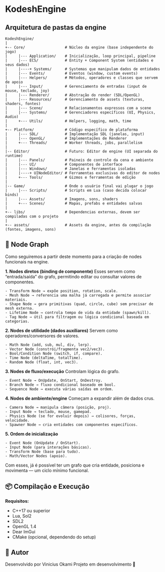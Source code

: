 # KodeshEngine

## Arquitetura de pastas da engine
```
KodeshEngine/
|
+-- Core/                  # Núcleo da engine (base independente do jogo)
|     |--- Application/    # Inicialização, loop principal, pipeline
|     |--- ECS/            # Entity + Component System (entidades e seus dados)
|     |----+ Systems/      # Systemas que manipulam dados de entidades
|     |--- Events/         # Eventos (window, custom events)
|     |--- Helpers/        # Métodos, operadores e classes que servem de apoio
|     |--- Input/          # Gerenciamento de entradas (input de mouse, teclado, joy)
|     |--- Renderer/       # Abstração do render (SDL/OpenGL)
|     |--- Resources/      # Gerenciamento de assets (texturas, shaders, fontes)
|     |--- Scene/          # Relacionamentos expressos com a scene
|     |--- Systems/        # Gerenciadores específicos (UI, Physics, Audio)
|     +--- Utils/          # Helpers, logging, math, time
|
+-- Platform/              # Código específico de plataforma
|     |--- SDL/            # Implementação SDL (janelas, input)
|     |--- OpenGL/         # Implementações de Renderer
|     +--- Threads/        # Worker threads, jobs, parallelism
|
|-- Editor/                # Futuro: Editor de engine (UI separada do runtime)
|     |--- Panels/         # Paineis de controle da cena e ambiente
|     |--- UI/             # Componentes de interface
|     |--- Windows/        # Janelas e ferramentas isoladas
|     |----+ UINodeEditor/ # Ferramentas exclusivas do editor de nodes
|     +--- Tools/          # Gizmos e ferramentas de edição
|
|-- Game/                  # Onde o usuário final vai plugar o jogo
|     |--- Scripts/        # Scripts em Lua (caso decida colocar binds)
|     |--- Assets/         # Imagens, sons, shaders
|     +--- Scenes/         # Mapas, prefabs e entidades salvas
|
+-- libs/                  # Dependencias externas, devem ser compiladas com o projeto
|
+-- assets/                # Assets da engine, antes da compilação (fontes, imagens, sons)
```

## 🔗 Node Graph

Como seguiremos a partir deste momento para a criação de nodes funcionais na engine.

**1. Nodes diretos (binding de componente)**
	Esses servem como “entrada/saída” do grafo, permitindo editar ou consultar valores de componentes.

	- Transform Node → expõe position, rotation, scale.
	- Mesh Node → referencia uma malha já carregada e permite associar materiais.
	- Shape Node → gera primitivas (quad, circle, cube) sem precisar de mesh externa.
	- Lifetime Node → controla tempo de vida da entidade (spawn/kill).
	- Tag Node → útil para filtragem ou lógica condicional baseada em categorias.

**2. Nodes de utilidade (dados auxiliares)**
	Servem como operadores/conversores de valores.
	
	- Math Node (add, sub, mul, div, lerp).
	- Vector Node (constrói/fragmenta vec2/vec3).
	- Bool/Condition Node (switch, if, compare).
	- Time Node (deltaTime, totalTime).
	- Random Node (float, int, vec3).

**3. Nodes de fluxo/execução**
	Controlam lógica do grafo.

	- Event Node → OnUpdate, OnStart, OnDestroy.
	- Branch Node → fluxo condicional baseado em bool.
	- Sequence Node → executa várias saídas em ordem.

**4. Nodes de ambiente/engine**
	Começam a expandir além de dados crus.

	- Camera Node → manipula câmera (posição, proj).
	- Input Node → teclado, mouse, gamepad.
	- Physics Node (se for evoluir depois) → colisores, forças, velocidade.
	- Spawner Node → cria entidades com componentes específicos.

**5. Ordem de inicialização**

	- Event Node (OnUpdate / OnStart).
	- Input Node (para interações básicas).
	- Transform Node (base para tudo).
	- Math/Vector Nodes (apoio).

Com esses, já é possível ter um grafo que cria entidade, posiciona e movimenta — um ciclo mínimo funcional.

## 📦 Compilação e Execução

**Requisitos:**
- C++17 ou superior
- Lua, Sol2
- SDL2
- OpenGL 1.4
- Dear ImGui
- CMake (opcional, dependendo do setup)

## 👤 Autor
Desenvolvido por Vinicius Okami
Projeto em desenvolvimento 🚧
